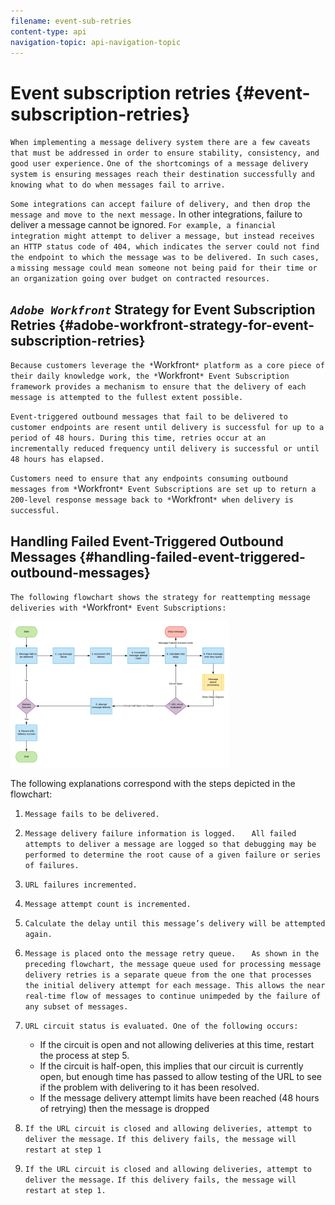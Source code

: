 ```yaml
---
filename: event-sub-retries
content-type: api
navigation-topic: api-navigation-topic
---
```




# Event subscription retries {#event-subscription-retries}

`When implementing a message delivery system there are a few caveats that must be addressed in order to ensure stability, consistency, and good user experience.` `One of the shortcomings of a message delivery system is ensuring messages reach their destination successfully and knowing what to do when messages fail to arrive.` 


`Some integrations can accept failure of delivery, and then drop the message and move to the next message.`  In other integrations, failure to deliver a message cannot be ignored.  `For example, a financial integration might attempt to deliver a message, but instead receives an HTTP status code of 404, which indicates the server could not find the endpoint to which the message was to be delivered. In such cases, a` `missing message could mean someone not being paid for their time or an organization going over budget on contracted resources.`


## *`Adobe Workfront`* Strategy for Event Subscription Retries {#adobe-workfront-strategy-for-event-subscription-retries}

`Because customers leverage the *`Workfront`* platform as a core piece of their daily knowledge work, the *`Workfront`* Event Subscription framework provides a mechanism to ensure that the delivery of each message is attempted to the fullest extent possible.` 


`Event-triggered outbound messages that fail to be delivered to customer endpoints are resent until delivery is successful for up to a period of 48 hours. During this time, retries occur at an incrementally reduced frequency until delivery is successful or until 48 hours has elapsed.` 


`Customers need to ensure that any endpoints consuming outbound messages from *`Workfront`* Event Subscriptions are set up to return a 200-level response message back to *`Workfront`* when delivery is successful.` 


## Handling Failed Event-Triggered Outbound Messages {#handling-failed-event-triggered-outbound-messages}

`The following flowchart shows the strategy for reattempting message deliveries with *`Workfront`* Event Subscriptions: ` 


![](assets/event-subscription-circuit-breaker-retries-350x234.png)




The following explanations correspond with the steps depicted in the flowchart:



1. `Message fails to be delivered.` 
1. `Message delivery failure information is logged.  
   ` `All failed attempts to deliver a message are logged so that debugging may be performed to determine the root cause of a given failure or series of failures.` 

1. `URL failures incremented.` 
1. `Message attempt count is incremented.` 
1. `Calculate the delay until this message’s delivery will be attempted again.` 
1. `Message is placed onto the message retry queue.  
   ` `As shown in the preceding flowchart, the message queue used for processing message delivery retries is a separate queue from the one that processes the initial delivery attempt for each message. This allows the near real-time flow of messages to continue unimpeded by the failure of any subset of messages.` 

1.  `URL circuit status is evaluated. One of the following occurs:` 

    
    
    * If the circuit is open and not allowing deliveries at this time, restart the process at step 5.
    * If the circuit is half-open, this implies that our circuit is currently open, but enough time has passed to allow testing of the URL to see if the problem with delivering to it has been resolved.
    * If the message delivery attempt limits have been reached (48 hours of retrying) then the message is dropped
    
    

1. `If the URL circuit is closed and allowing deliveries, attempt to deliver the message.` `If this delivery fails, the message will restart at step 1` 

1. `If the URL circuit is closed and allowing deliveries, attempt to deliver the message.` `If this delivery fails, the message will restart at step 1.` 



